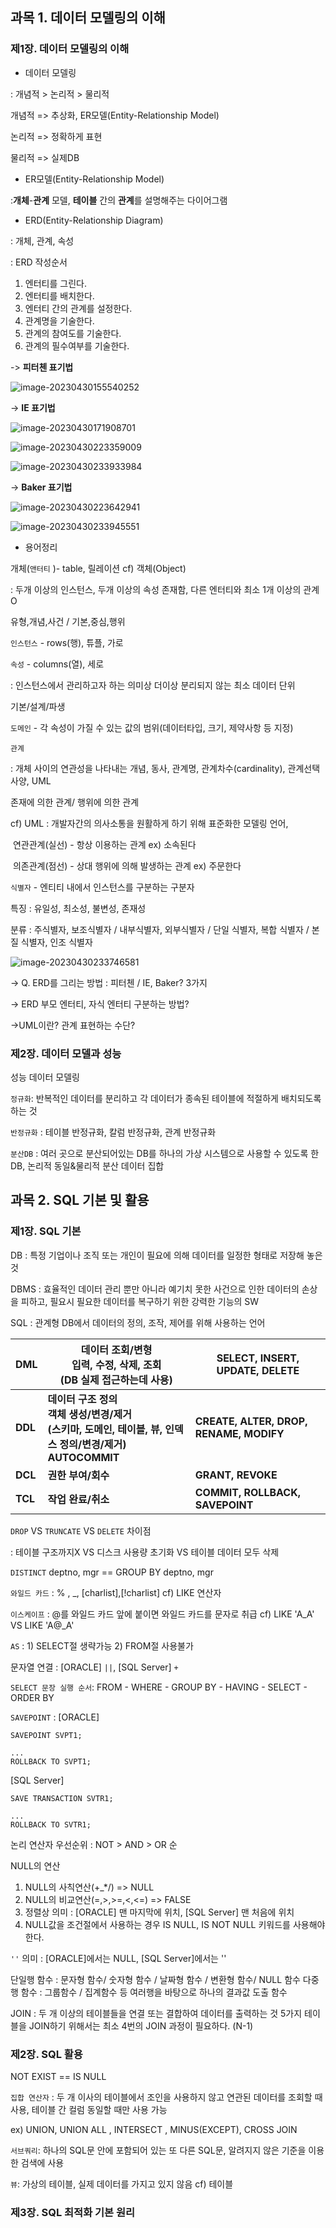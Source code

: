 ## 과목 1. 데이터 모델링의 이해

### 제1장. 데이터 모델링의 이해

- 데이터 모델링

: 개념적 > 논리적 > 물리적

개념적 => 추상화, ER모델(Entity-Relationship Model)

논리적 => 정확하게 표현

물리적 => 실제DB



* ER모델(Entity-Relationship Model)

:**개체**-**관계** 모델, **테이블** 간의 **관계**를 설명해주는 다이어그램



-  ERD(Entity-Relationship Diagram)

: 개체, 관계, 속성

: ERD 작성순서

1) 엔터티를 그린다.
2) 엔터티를 배치한다.
3) 엔터티 간의 관계를 설정한다.
4) 관계명을 기술한다.
5) 관계의 참여도를 기술한다.
6) 관계의 필수여부를 기술한다.



-> **피터첸 표기법**

![image-20230430155540252](https://github.com/mihyunP/SQL/assets/69749222/c2057aae-20b6-427a-a3e2-ce9415f91121)

-> **IE 표기법**

![image-20230430171908701](https://github.com/mihyunP/SQL/assets/69749222/f57f59c9-83ba-4c61-b391-822ba80de88e)

![image-20230430223359009](C:\Users\mihyun\AppData\Roaming\Typora\typora-user-images\image-20230430223359009.png)

![image-20230430233933984](C:\Users\mihyun\AppData\Roaming\Typora\typora-user-images\image-20230430233933984.png)

-> **Baker 표기법**

![image-20230430223642941](C:\Users\mihyun\AppData\Roaming\Typora\typora-user-images\image-20230430223642941.png)

![image-20230430233945551](C:\Users\mihyun\AppData\Roaming\Typora\typora-user-images\image-20230430233945551.png)



- 용어정리

개체(`앤터티` )- table, 릴레이션 cf)  객체(Object)

: 두개 이상의 인스턴스, 두개 이상의 속성 존재함, 다른 엔터티와 최소 1개 이상의 관계O

유형,개념,사건 / 기본,중심,행위

`인스턴스` - rows(행), 튜플, 가로



`속성` - columns(열), 세로

: 인스턴스에서 관리하고자 하는 의미상 더이상 분리되지 않는 최소 데이터 단위

 기본/설계/파생

`도메인` - 각 속성이 가질 수 있는 값의 범위(데이터타입, 크기, 제약사항 등 지정)



`관계`

: 개체 사이의 연관성을 나타내는 개념, 동사, 관계명, 관계차수(cardinality), 관계선택사양, UML

존재에 의한 관계/ 행위에 의한 관계

cf) UML : 개발자간의 의사소통을 원활하게 하기 위해 표준화한 모델링 언어,

​	연관관계(실선) - 항상 이용하는 관계 ex) 소속된다

​	의존관계(점선) - 상대 행위에 의해 발생하는 관계 ex) 주문한다



`식별자` - 엔티티 내에서 인스턴스를 구분하는 구분자

특징 : 유일성, 최소성, 불변성, 존재성

분류 : 주식별자, 보조식별자 / 내부식별자, 외부식별자 / 단일 식별자, 복합 식별자 / 본질 식별자, 인조 식별자



![image-20230430233746581](C:\Users\mihyun\AppData\Roaming\Typora\typora-user-images\image-20230430233746581.png)





-> Q. ERD를 그리는 방법 : 피터첸 / IE, Baker? 3가지

-> ERD 부모 엔터티, 자식 엔터티 구분하는 방법?

->UML이란? 관계 표현하는 수단?



### 제2장. 데이터 모델과 성능

성능 데이터 모델링

`정규화`: 반복적인 데이터를 분리하고 각 데이터가 종속된 테이블에 적절하게 배치되도록 하는 것

`반정규화` : 테이블 반정규화, 칼럼 반정규화, 관계 반정규화

`분산DB` : 여러 곳으로 분산되어있는 DB를 하나의 가상 시스템으로 사용할 수 있도록 한 DB, 논리적 동일&물리적 분산 데이터 집합



## 과목 2. SQL 기본 및 활용

### 제1장. SQL 기본

DB : 특정 기업이나 조직 또는 개인이 필요에 의해 데이터를 일정한 형태로 저장해 놓은 것

DBMS : 효율적인 데이터 관리 뿐만 아니라 예기치 못한 사건으로 인한 데이터의 손상을 피하고, 필요시 필요한 데이터를 복구하기 위한 강력한 기능의 SW

SQL : 관계형 DB에서 데이터의 정의, 조작, 제어를 위해 사용하는 언어

| DML     | 데이터 조회/변형<br />입력, 수정, 삭제, 조회<br />(DB 실제 접근하는데 사용) | SELECT, INSERT, UPDATE, DELETE          |
| ------- | ------------------------------------------------------------ | --------------------------------------- |
| **DDL** | **데이터 구조 정의<br />객체 생성/변경/제거<br />(스키마, 도메인, 테이블, 뷰, 인덱스 정의/변경/제거)<br />AUTOCOMMIT** | **CREATE, ALTER, DROP, RENAME, MODIFY** |
| **DCL** | **권한 부여/회수**                                           | **GRANT, REVOKE**                       |
| **TCL** | **작업 완료/취소**                                           | **COMMIT, ROLLBACK, SAVEPOINT**         |



`DROP` VS `TRUNCATE` VS `DELETE` 차이점

: 테이블 구조까지X VS 디스크 사용량 초기화 VS 테이블 데이터 모두 삭제



`DISTINCT` deptno, mgr == GROUP BY  deptno, mgr



`와일드 카드` : % , _, [charlist],[!charlist] cf) LIKE 연산자

`이스케이프` : @를 와일드 카드 앞에 붙이면 와일드 카드를 문자로 취급 cf) LIKE 'A_A' VS LIKE 'A@_A'



`AS` : 1) SELECT절 생략가능 2) FROM절 사용불가 

문자열 연결 : [ORACLE] `||`, [SQL Server] `+`

`SELECT 문장 실행 순서`: FROM - WHERE - GROUP BY - HAVING - SELECT - ORDER BY



`SAVEPOINT` : 
[ORACLE]

```oracle
SAVEPOINT SVPT1;

...
ROLLBACK TO SVPT1;
```

[SQL Server]

```mysql
SAVE TRANSACTION SVTR1;

...
ROLLBACK TO SVTR1;
```

논리 연산자 우선순위 : NOT > AND > OR 순



NULL의 연산

1) NULL의 사칙연산(+_*/) => NULL
2) NULL의 비교연산(=,>,>=,<,<=) => FALSE
3) 정렬상 의미 : [ORACLE] 맨 마지막에 위치, [SQL Server] 맨 처음에 위치
4) NULL값을 조건절에서 사용하는 경우 IS NULL, IS NOT NULL 키워드를 사용해야한다.

`''` 의미 : [ORACLE]에서는 NULL, [SQL Server]에서는 ''



단일행 함수 : 문자형 함수/ 숫자형 함수 / 날짜형 함수 / 변환형 함수/ NULL 함수
다중행 함수 : 그룹함수 / 집계함수 등 여러행을 바탕으로 하나의 결과값 도출 함수



JOIN : 두 개 이상의 테이블들을 연결 또는 결합하여 데이터를 출력하는 것
5가지 테이블을 JOIN하기 위해서는 최소 4번의 JOIN 과정이 필요하다. (N-1)



### **제2장. SQL 활용**

NOT EXIST == IS NULL

`집합 연산자` : 두 개 이사의 테이블에서 조인을 사용하지 않고 연관된 데이터를 조회할 때 사용, 테이블 간 컬럼 동일할 때만 사용 가능

ex) UNION, UNION ALL , INTERSECT , MINUS(EXCEPT), CROSS JOIN



`서브쿼리`: 하나의 SQL문 안에 포함되어 있는 또 다른 SQL문, 알려지지 않은 기준을 이용한 검색에 사용



`뷰`: 가상의 테이블, 실제 데이터를 가지고 있지 않음			cf) 테이블



### 제3장. SQL 최적화 기본 원리


